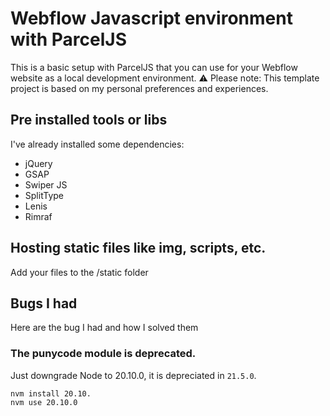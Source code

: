 # Webflow Javascript environment with ParcelJS
This is a basic setup with ParcelJS that you can use for your Webflow website as a local development environment.
⚠️ Please note: This template project is based on my personal preferences and experiences.

## Pre installed tools or libs
I've already installed some dependencies:
- jQuery
- GSAP
- Swiper JS
- SplitType
- Lenis
- Rimraf

## Hosting static files like img, scripts, etc.
Add your files to the /static folder

## Bugs I had
Here are the bug I had and how I solved them
### The punycode module is deprecated.
Just downgrade Node to 20.10.0, it is depreciated in `21.5.0`.
```
nvm install 20.10.
nvm use 20.10.0
```